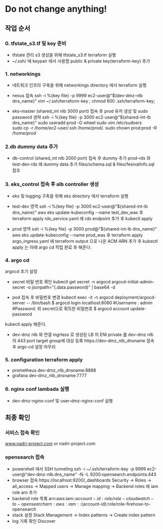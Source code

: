 # Do not change anything!

##  작업 순서

### 0. tfstate_s3.tf 및 key 준비
- tfstate 관리 s3 생성을 위해 tfstate_s3.tf terraform 실행
- ~/.ssh/ 에 keypair 에서 사용할 public & private key(terraform-key) 추가
### 1. networkings
- 네트워크 인프라 구축을 위해 networkings directory 에서 terraform 실행
- nexus 접속
ssh -i %{key file} -p 9999 ec2-user@"${dev-dmz-nlb dns_name}"
vim ~/.ssh/terraform-key ;
chmod 600 .ssh/terraform-key;

- eks-master (shared_int nlb 3000 port) 접속 후 prod 유저 생성 및 sudo password 생략
ssh -i %{key file} -p 3000 ec2-user@"${shared-int-lb dns_name}"
sudo useradd prod -G wheel
sudo vim /etc/sudoers           
sudo cp -r /home/ec2-user/.ssh /home/prod/.
sudo chown prod:prod -R /home/prod

### 2.db dummy data 추가
- db-control (shared_int nlb 2000 port) 접속 후 dummy 추가
prod-rds 와 test-dev-rds 에 dummy data 추가 
files/schema.sql & files/fesivalInfo.sql 참조

### 3. eks_control 접속 후 alb controller 생성
- eks 및 logging 구축을 위해 eks directory 에서 terraform 실행
- test-dev 영역
ssh -i %{key file} -p 3000 ec2-user@"${shared-int-lb dns_name}"
aws eks update-kubeconfig --name test_dev_was 후 terraform apply
rds_service.yaml 에 rds endpoint 추가 후 kubectl apply

- prod 영역
ssh -i %{key file} -p 3000 prod@"${shared-int-lb dns_name}"
aws eks update-kubeconfig --name prod_was 후 terraform apply
argo_ingress.yaml 에 terraform output 으로 나온 ACM ARN 추가 후 kubectl apply 는 아래 argo cd 작업 완료 후 해준다.

### 4. argo cd
argocd 초기 설정
- secret 비밀 번호 확인
kubectl get secret -n argocd argocd-initial-admin-secret -o jsonpath="{.data.password}" | base64 -d

- pod 접속 후 비밀번호 변경
kubectl exec -it -n argocd deployment/argocd-server -- /bin/bash
$ argocd login localhost:8080
#Username : admin
#Password: 위 secret으로 획득한 비밀번호
$ argocd account update-password

kubectl apply 해준다.

- dev-dmz nlb 와 연결
ingrtess 로 생성된 LB 의 ENI private 를 dev-dmz nlb 의 443 port target group에 대상 등록
https://dev-dmz_nlb_dnsname 접속 후 argo-cd 설정 마무리

### 5. configuration terraform apply
- prometheus
dev-dmz_nlb_dnsname:8888
- grafana
dev-dmz_nlb_dnsname:7777

### 6. nginx conf lambada 실행
- dev-dmz-nginx-conf 및 user-dmz-nginx-conf 실행
## 최종 확인
### 서비스 접속 확인
www.nadri-project.com or nadri-project.com
### opensearch 접속
- powershell 에서 SSH tunneling
ssh -i ~/.ssh/terraform-key -p 9999 ec2-user@"dev-dmz-nlb.dns_name" -N -L 9200:opensearch.endpoints:443
- browser 접속
https://localhost:9200/_dashboards
Security -> Roles -> all_access -> Mapped users -> Manage mapping
-> Backend roles 에 iam role arn 추가
- backend role 목록
arn:aws:iam::${account-id}:role/role-cloudwatch-to-opensearch
arn:aws:iam::${account-id}:role/role-firehose-to-opensearch
- stack 설정
Stack Management -> Index patterns -> Create index pattern
- log 기록 확인
Discover